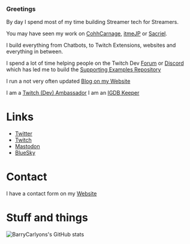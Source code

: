 ### Greetings

By day I spend most of my time building Streamer tech for Streamers.

You may have seen my work on [CohhCarnage](https://twitch.tv/cohhcarnage), [itmeJP](https://twitch.tv/itmejp) or [Sacriel](https://twitch.tv/sacriel).

I build everything from Chatbots, to Twitch Extensions, websites and everything in between.

I spend a lot of time helping people on the Twitch Dev [Forum](https://discuss.dev.twitch.tv/) or [Discord](https://link.twitch.tv/devchat) which has led me to build the [Supporting Examples Repository](https://github.com/barrycarlyon/twitch_misc)

I run a not very often updated [Blog on my Website](http://barrycarlyon.co.uk)

I am a [Twitch (Dev) Ambassador](https://www.twitch.tv/team/ambassadors)
I am an [IGDB Keeper](https://www.igdb.com/)

# Links

- [Twitter](https://twitter.com/barrycarlyon)
- [Twitch](https://twitch.tv/barrycarlyon)
- <a rel="me" href="https://mstdn.io/@BarryCarlyon">Mastodon</a>
- [BlueSky](https://bsky.app/profile/barrycarlyon.co.uk)

# Contact

I have a contact form on my [Website](http://barrycarlyon.co.uk/wordpress/contact/)

# Stuff and things

![BarryCarlyons's GitHub stats](https://github-readme-stats.vercel.app/api?username=barrycarlyon&show_icons=true&theme=tokyonight&count_private=true)

<!--
**BarryCarlyon/BarryCarlyon** is a ✨ _special_ ✨ repository because its `README.md` (this file) appears on your GitHub profile.

Here are some ideas to get you started:

- 🔭 I’m currently working on ...
- 🌱 I’m currently learning ...
- 👯 I’m looking to collaborate on ...
- 🤔 I’m looking for help with ...
- 💬 Ask me about ...
- 📫 How to reach me: ...
- 😄 Pronouns: ...
- ⚡ Fun fact: ...
-->

